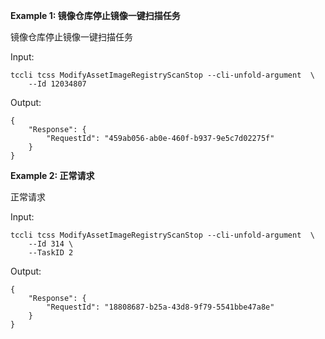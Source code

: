 **Example 1: 镜像仓库停止镜像一键扫描任务**

镜像仓库停止镜像一键扫描任务

Input: 

```
tccli tcss ModifyAssetImageRegistryScanStop --cli-unfold-argument  \
    --Id 12034807
```

Output: 
```
{
    "Response": {
        "RequestId": "459ab056-ab0e-460f-b937-9e5c7d02275f"
    }
}
```

**Example 2: 正常请求**

正常请求

Input: 

```
tccli tcss ModifyAssetImageRegistryScanStop --cli-unfold-argument  \
    --Id 314 \
    --TaskID 2
```

Output: 
```
{
    "Response": {
        "RequestId": "18808687-b25a-43d8-9f79-5541bbe47a8e"
    }
}
```

